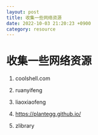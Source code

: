 ```yaml
---
layout: post
title: 收集一些网络资源
date: 2022-10-03 21:20:23 +0900
category: resource
---
```

# 收集一些网络资源
 
1. coolshell.com

2. ruanyifeng
 
3. liaoxiaofeng

4. https://plantegg.github.io/

5. zlibrary
